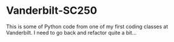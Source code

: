 Vanderbilt-SC250
================

This is some of Python code from one of my first coding classes at Vanderbilt. I need to go back and refactor quite a bit...
